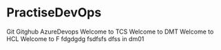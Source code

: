 # PractiseDevOps
Git
Gitghub
AzureDevops
Welcome to TCS
Welcome to DMT
Welcome to HCL
Welcome to F
fdgdgdg
fsdfsfs
dfss
in dm01

